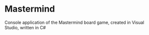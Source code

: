# Mastermind
Console application of the Mastermind board game, created in Visual Studio, written in C# 
